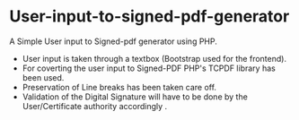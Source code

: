 # User-input-to-signed-pdf-generator

A Simple User input to Signed-pdf generator using PHP.
- User input is taken through a textbox (Bootstrap used for the frontend).
- For coverting the user input to Signed-PDF PHP's TCPDF library has been used.
- Preservation of Line breaks has been taken care off.
- Validation of the Digital Signature will have to be done by the User/Certificate authority accordingly .
